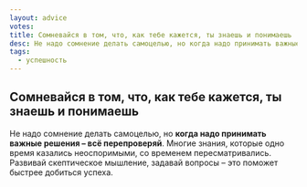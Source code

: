 ```yaml
---
layout: advice
votes:
title: Сомневайся в том, что, как тебе кажется, ты знаешь и понимаешь
desc: Не надо сомнение делать самоцелью, но когда надо принимать важные решения – всё перепроверяй.
tags:
  - успешность
---
```


## Сомневайся в том, что, как тебе кажется, ты знаешь и понимаешь

Не надо сомнение делать самоцелью, но **когда надо принимать важные решения – всё перепроверяй**. Многие знания, которые одно время казались неоспоримыми, со временем пересматривались. Развивай скептическое мышление, задавай вопросы – это поможет быстрее добиться успеха.
